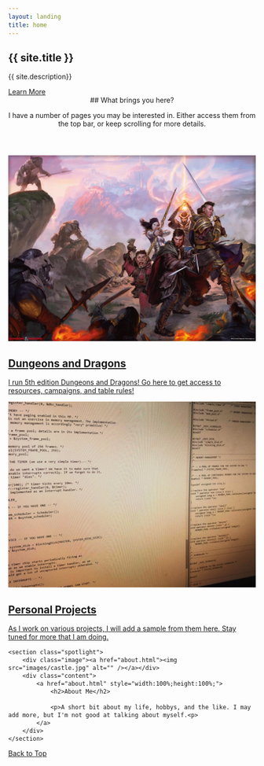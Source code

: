 ```yaml
---
layout: landing
title: home
---
```


<!-- Banner -->
<section id="banner">
<div class="inner" markdown="1">

## {{ site.title }}

{{ site.description}}

</div>
<a href="#one" class="more scrolly">Learn More</a>
</section>

<!-- Hub -->
<section id="one" class="wrapper style1 special">
<div class="inner">
<header class="major" markdown="1">
## What brings you here?

I have a number of pages you may be interested in. Either access them from the top bar, or keep scrolling for more details.
</header>
</div>
</section>

<!-- Two -->
<section id="two" class="wrapper alt style2">

<section class="spotlight" >
<div class="image">
<a href="dnd.html">
<img src="images/5eparty.jpg" alt="" />
</a>
</div>
<a href="dnd.html">
<div class="content" markdown="1">

## Dungeons and Dragons

I run 5th edition Dungeons and Dragons! Go here to get access to resources, campaigns, and table rules!

</div>
</a>
</section>

<section class="spotlight">

<div class="image"><a href="projects.html"><img src="images/cscode.jpg" alt="" /></a></div>

<a href="projects.html">
<div class="content" markdown="1">

## Personal Projects

As I work on various projects, I will add a sample from them here. Stay tuned for more that I am doing.

</div>
</a>
</section>

	<section class="spotlight">
		<div class="image"><a href="about.html"><img src="images/castle.jpg" alt="" /></a></div>
		<div class="content">
			<a href="about.html" style="width:100%;height:100%;">
				<h2>About Me</h2>

				<p>A short bit about my life, hobbys, and the like. I may add more, but I'm not good at talking about myself.<p>
			</a>
		</div>
	</section>

</section>

<!-- CTA -->
<section id="cta" class="wrapper style4">
<div class="inner">
<a href="#" class="button fit">Back to Top</a>
</div>
</section>

